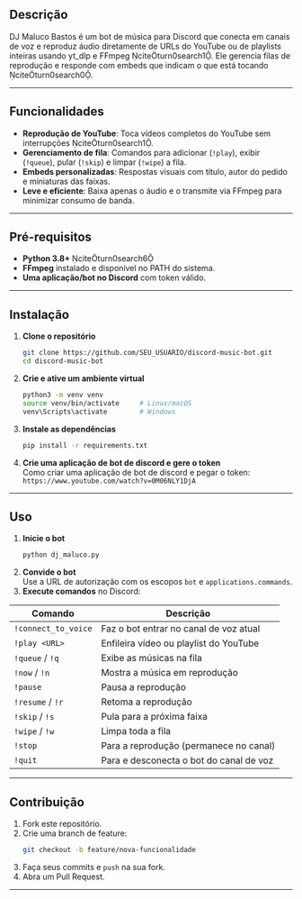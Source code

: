 ## Descrição  
DJ Maluco Bastos é um bot de música para Discord que conecta em canais de voz e reproduz áudio diretamente de URLs do YouTube ou de playlists inteiras usando yt_dlp e FFmpeg citeturn0search1. Ele gerencia filas de reprodução e responde com embeds que indicam o que está tocando citeturn0search0.

---

## Funcionalidades  
- **Reprodução de YouTube**: Toca vídeos completos do YouTube sem interrupções citeturn0search1.  
- **Gerenciamento de fila**: Comandos para adicionar (`!play`), exibir (`!queue`), pular (`!skip`) e limpar (`!wipe`) a fila.   
- **Embeds personalizadas**: Respostas visuais com título, autor do pedido e miniaturas das faixas.  
- **Leve e eficiente**: Baixa apenas o áudio e o transmite via FFmpeg para minimizar consumo de banda.

---

## Pré-requisitos  
- **Python 3.8+** citeturn0search6  
- **FFmpeg** instalado e disponível no PATH do sistema.  
- **Uma aplicação/bot no Discord** com token válido.

---

## Instalação  

1. **Clone o repositório**  
   ```bash
   git clone https://github.com/SEU_USUARIO/discord-music-bot.git
   cd discord-music-bot
   ```  

2. **Crie e ative um ambiente virtual**  
   ```bash
   python3 -m venv venv
   source venv/bin/activate     # Linux/macOS
   venv\Scripts\activate        # Windows
   ```  

3. **Instale as dependências**  
   ```bash
   pip install -r requirements.txt
   ```  

4. **Crie uma aplicação de bot de discord e gere o token**  
  Como criar uma aplicação de bot de discord e pegar o token:
  `https://www.youtube.com/watch?v=0M06NLY1DjA`

---

## Uso  

1. **Inicie o bot**  
   ```bash
   python dj_maluco.py
   ```  
2. **Convide o bot**  
   Use a URL de autorização com os escopos `bot` e `applications.commands`.  
3. **Execute comandos** no Discord:

| Comando              | Descrição                                  |
|----------------------|--------------------------------------------|
| `!connect_to_voice`  | Faz o bot entrar no canal de voz atual     |
| `!play <URL>`        | Enfileira vídeo ou playlist do YouTube     |
| `!queue` / `!q`      | Exibe as músicas na fila                   |
| `!now` / `!n`        | Mostra a música em reprodução              |
| `!pause`             | Pausa a reprodução                         |
| `!resume` / `!r`     | Retoma a reprodução                        |
| `!skip` / `!s`       | Pula para a próxima faixa                  |
| `!wipe` / `!w`       | Limpa toda a fila                          |
| `!stop`              | Para a reprodução (permanece no canal)     |
| `!quit`              | Para e desconecta o bot do canal de voz    |

---

## Contribuição  
1. Fork este repositório.  
2. Crie uma branch de feature:  
   ```bash
   git checkout -b feature/nova-funcionalidade
   ```  
3. Faça seus commits e `push` na sua fork.  
4. Abra um Pull Request.

---
